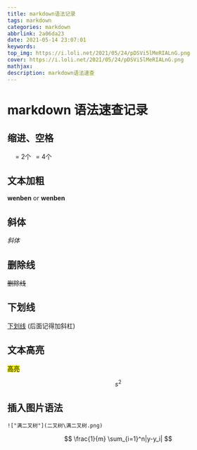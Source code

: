 ```yaml
---
title: markdown语法记录
tags: markdown
categories: markdown
abbrlink: 2a06da23
date: 2021-05-14 23:07:01
keywords: 
top_img: https://i.loli.net/2021/05/24/pDSVi5lMeRIALnG.png
cover: https://i.loli.net/2021/05/24/pDSVi5lMeRIALnG.png
mathjax: 
description: markdown语法速查
---
```


# markdown 语法速查记录

<!--more-->

## 缩进、空格
&emsp; = 2个&ensp; = 4个&nbsp;
## 文本加粗
**wenben** or __wenben__
## 斜体
*斜体*
## 删除线
~~删除线~~
## 下划线

<u>下划线</u> (后面记得加斜杠)

## 文本高亮
<mark>高亮<mark>

$$ s^2 $$

## 插入图片语法
```
!["满二叉树"](二叉树\满二叉树.png)
```

$$ \frac{1}{m} \sum_{i=1}^n|y-y_i| $$